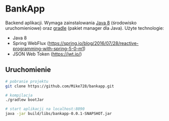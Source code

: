 # BankApp

Backend aplikacji. Wymaga zainstalowania [Java 8](https://www.java.com/pl/download/) (środowisko uruchomieniowe) oraz [gradle](https://gradle.org/install/) (pakiet manager dla Java).
Użyte technologie:
- Java 8
- Spring WebFlux (https://spring.io/blog/2016/07/28/reactive-programming-with-spring-5-0-m1)
- JSON Web Token (https://jwt.io/)

## Uruchomienie

``` bash
# pobranie projektu
git clone https://github.com/Mike728/bankapp.git

# kompilacja
./gradlew bootJar

# start aplikacji na localhost:8090
java -jar build/libs/bankapp-0.0.1-SNAPSHOT.jar
```
